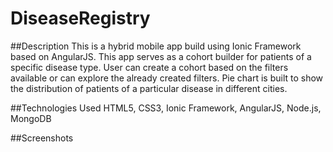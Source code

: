 # DiseaseRegistry

##Description
This is a hybrid mobile app build using Ionic Framework based on AngularJS.
This app serves as a cohort builder for patients of a specific disease type.
User can create a cohort based on the filters available or can explore the already created filters.
Pie chart is built to show the distribution of patients of a particular disease in different cities.

##Technologies Used
HTML5, CSS3, Ionic Framework, AngularJS, Node.js, MongoDB

##Screenshots
